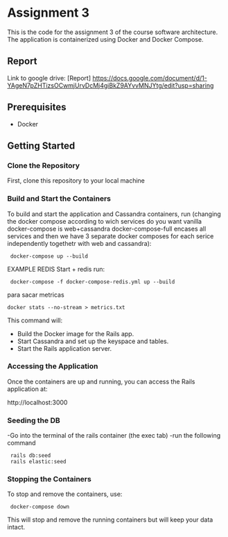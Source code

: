 # Assignment 3

This is the code for the assignment 3 of the course software architecture. The application is containerized using Docker and Docker Compose.

## Report

Link to google drive: [Report] https://docs.google.com/document/d/1-YAgeN7pZHTizsOCwmjUrvDcMj4giBkZ9AYvvMNJYtg/edit?usp=sharing

## Prerequisites

- Docker

## Getting Started

### Clone the Repository

First, clone this repository to your local machine

### Build and Start the Containers

To build and start the application and Cassandra containers, run (changing the docker compose according to wich services do you want vanilla docker-compose is web+cassandra docker-compose-full encases all services and then we have 3 separate docker composes for each serice independently togethetr with web and cassandra):

```
 docker-compose up --build
```

EXAMPLE REDIS 
Start + redis run:
```
 docker-compose -f docker-compose-redis.yml up --build
```
para sacar metricas
```
docker stats --no-stream > metrics.txt
```
This command will:

- Build the Docker image for the Rails app.
- Start Cassandra and set up the keyspace and tables.
- Start the Rails application server.

### Accessing the Application

Once the containers are up and running, you can access the Rails application at:

http://localhost:3000

### Seeding the DB

-Go into the terminal of the rails container (the exec tab)
-run the following command

```
 rails db:seed
 rails elastic:seed

```

### Stopping the Containers

To stop and remove the containers, use:

```
 docker-compose down
```

This will stop and remove the running containers but will keep your data intact.
